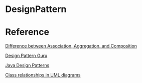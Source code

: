 # DesignPattern

# Reference

[Difference between Association, Aggregation, and Composition ](https://stackoverflow.com/questions/885937/what-is-the-difference-between-association-aggregation-and-composition)

[Design Pattern Guru](https://refactoring.guru/design-patterns/java)

[Java Design Patterns](https://java-design-patterns.com/)

[Class relationships in UML diagrams](https://www.educative.io/module/page/Z4JLg2tDQPVv6QjgO/10370001/5375777471463424/5950265837748224#Object-association)